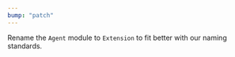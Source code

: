 ```yaml
---
bump: "patch"
---
```


Rename the `Agent` module to `Extension` to fit better with our naming standards.
